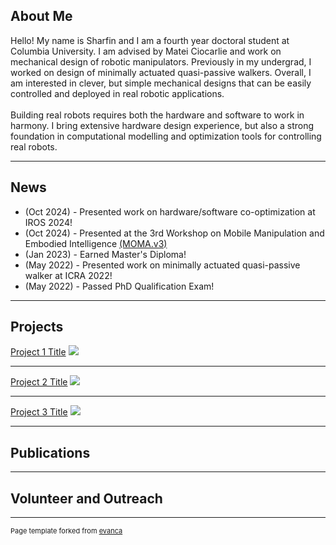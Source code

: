 ## About Me

Hello! My name is Sharfin and I am a fourth year doctoral student at Columbia University. I am advised by Matei Ciocarlie and work on mechanical design of robotic manipulators. Previously in my undergrad, I worked on design of minimally actuated quasi-passive walkers. Overall, I am interested in clever, but simple mechanical designs that can be easily controlled and deployed in real robotic applications. 
<br><br/>
Building real robots requires both the hardware and software to work in harmony. I bring extensive hardware design experience, but also a strong foundation in computational modelling and optimization tools for controlling real robots. 

---

## News

<ul>
  <li>(Oct 2024) - Presented work on hardware/software co-optimization at IROS 2024! </li> 
  <li>(Oct 2024) - Presented at the 3rd Workshop on Mobile Manipulation and Embodied Intelligence <a href="https://mobile-manipulation.net/events/moma-iros24/">(MOMA.v3)</a></li>
  <li>(Jan 2023) - Earned Master's Diploma!</li>
  <li>(May 2022) - Presented work on minimally actuated quasi-passive walker at ICRA 2022! </li>
  <li>(May 2022) - Passed PhD Qualification Exam! </li>
</ul>

---
## Projects

[Project 1 Title](/sample_page)
<img src="images/dummy_thumbnail.jpg?raw=true"/>

---
[Project 2 Title](/pdf/sample_presentation.pdf)
<img src="images/dummy_thumbnail.jpg?raw=true"/>

---
[Project 3 Title](http://example.com/)
<img src="images/dummy_thumbnail.jpg?raw=true"/>

---

## Publications

---

## Volunteer and Outreach

---
<p style="font-size:11px">Page template forked from <a href="https://github.com/evanca/quick-portfolio">evanca</a></p>
<!-- Remove above link if you don't want to attibute -->
